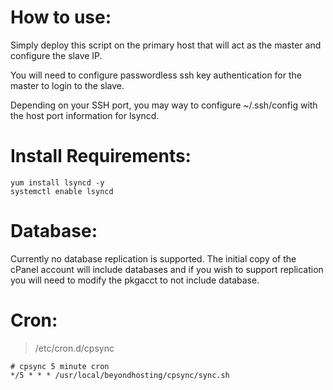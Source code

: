 # How to use:
Simply deploy this script on the primary host that will act as the master and configure the slave IP.

You will need to configure passwordless ssh key authentication for the master to login to the slave.

Depending on your SSH port, you may way to configure ~/.ssh/config with the host port information for lsyncd.

# Install Requirements:
```
yum install lsyncd -y
systemctl enable lsyncd
```


# Database:
Currently no database replication is supported.  The initial copy of the cPanel account will include databases and if you wish to support replication you will need to modify the pkgacct to not include database.

# Cron:
> /etc/cron.d/cpsync

```
# cpsync 5 minute cron
*/5 * * * /usr/local/beyondhosting/cpsync/sync.sh
```